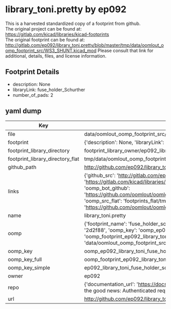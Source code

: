 # library_toni.pretty by ep092  
This is a harvested standardized copy of a footprint from github.  
The original project can be found at:  
https://gitlab.com/kicad/libraries/kicad-footprints  
The original footprint can be found at:
http://gitlab.com/ep092/library_toni.pretty/blob/master/tmp/data/oomlout_oomp_footprint_src/WS3_SHUNT.kicad_mod
Please consult that link for additional, details, files, and license information.  
## Footprint Details
* description: None  
* libraryLink: fuse_holder_Schurther  
* number_of_pads: 2  
## yaml dump  
| Key | Value |  
| --- | --- |  
| file | data/oomlout_oomp_footprint_src/library_toni.pretty/fuse_holder_Schurther.kicad_mod |  
| footprint | {'description': None, 'libraryLink': 'fuse_holder_Schurther', 'number_of_pads': 2} |  
| footprint_library_directory | footprint_library_owner/ep092_library_toni.pretty |  
| footprint_library_directory_flat | tmp/data/oomlout_oomp_footprint_src/footprints_flat/ep092_library_toni_fuse_holder_schurther/working |  
| github_path | http://github.com/ep092/library_toni.pretty/blob/master/tmp/data/oomlout_oomp_footprint_src/fuse_holder_Schurther.kicad_mod |  
| links | {'github_src': 'http://gitlab.com/ep092/library_toni.pretty/blob/master/tmp/data/oomlout_oomp_footprint_src/WS3_SHUNT.kicad_mod', 'github_src_repo': 'https://gitlab.com/kicad/libraries/kicad-footprints', 'oomp_bot': 'tmp/data/oomlout_oomp_footprint_src/footprints/ep092_library_toni_fuse_holder_schurther/working', 'oomp_bot_github': 'https://github.com/oomlout/oomlout_oomp_footprint_bot/tree/main/tmp/data/oomlout_oomp_footprint_src/footprints/ep092_library_toni_fuse_holder_schurther/working', 'oomp_src_flat': 'footprints_flat/tmp/data/oomlout_oomp_footprint_src/footprints_flat/ep092_library_toni_fuse_holder_schurther/working', 'oomp_src_flat_github': 'https://github.com/oomlout/oomlout_oomp_footprint_src/tree/main/tmp/data/oomlout_oomp_footprint_src/footprints_flat/ep092_library_toni_fuse_holder_schurther/working'} |  
| name | library_toni.pretty |  
| oomp | {'footprint_name': 'fuse_holder_schurther', 'library_name': 'library_toni', 'md5': '2d2f88ffd3a4f28db6a36ff4cd148832', 'md5_10': '2d2f88ffd3', 'md5_5': '2d2f8', 'md5_6': '2d2f88', 'oomp_key': 'oomp_ep092_library_toni_fuse_holder_schurther', 'oomp_key_extra': 'oomp_footprint_ep092_library_toni_fuse_holder_schurther', 'oomp_key_full': 'oomp_footprint_ep092_library_toni_fuse_holder_schurther_2d2f88', 'oomp_key_simple': 'ep092_library_toni_fuse_holder_schurther', 'original_filename': 'data/oomlout_oomp_footprint_src/library_toni.pretty/fuse_holder_Schurther.kicad_mod', 'owner_name': 'ep092'} |  
| oomp_key | oomp_ep092_library_toni_fuse_holder_schurther |  
| oomp_key_full | oomp_footprint_ep092_library_toni_fuse_holder_schurther |  
| oomp_key_simple | ep092_library_toni_fuse_holder_schurther |  
| owner | ep092 |  
| repo | {'documentation_url': 'https://docs.github.com/rest/overview/resources-in-the-rest-api#rate-limiting', 'message': "API rate limit exceeded for 84.66.142.224. (But here's the good news: Authenticated requests get a higher rate limit. Check out the documentation for more details.)"} |  
| url | http://github.com/ep092/library_toni.pretty |  

